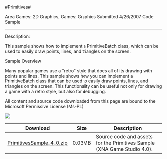 #Primitives#

Area
Games: 2D Graphics, Games: Graphics
Submitted
4/26/2007
Code Sample

---

Description:

This sample shows how to implement a PrimitiveBatch class, which can be used to easily draw points, lines, and triangles on the screen.

Sample Overview

Many popular games use a "retro" style that does all of its drawing with points and lines. This sample shows how you can implement a PrimitiveBatch class that can be used to easily draw points, lines, and triangles on the screen. This functionality can be useful not only for drawing a game with a retro style, but also for debugging.


All content and source code downloaded from this page are bound to the Microsoft Permissive License (Ms-PL).

![](https://github.com/nkast/XNAGameStudio/blob/master/Images/XNA_Pritives_01_small.jpg)

Download | Size | Description
---|---|---|
[PrimitivesSample_4_0.zip](https://github.com/nkast/XNAGameStudio/blob/master/Samples/PrimitivesSample_4_0.zip?raw=true) | 0.03MB | Source code and assets for the Primitives Sample (XNA Game Studio 4.0). 